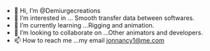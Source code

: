 - 👋 Hi, I’m @Demiurgecreations
- 👀 I’m interested in ... Smooth transfer data between softwares.
- 🌱 I’m currently learning ...Rigging and animation.
- 💞️ I’m looking to collaborate on ...Other animators and developers.
- 📫 How to reach me ...my email jonnancy1@me.com

<!---
Demiurgecreations/Demiurgecreations is a ✨ special ✨ repository because its `README.md` (this file) appears on your GitHub profile.
You can click the Preview link to take a look at your changes.
--->
